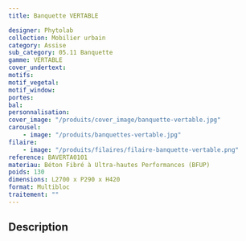 ```yaml
---
title: Banquette VERTABLE

designer: Phytolab
collection: Mobilier urbain
category: Assise
sub_category: 05.11 Banquette
gamme: VERTABLE
cover_undertext:
motifs:
motif_vegetal:
motif_window:
portes:
bal:
personnalisation:
cover_image: "/produits/cover_image/banquette-vertable.jpg"
carousel:
    - image: "/produits/banquettes-vertable.jpg"
filaire:
    - image: "/produits/filaires/filaire-banquette-vertable.png"
reference: BAVERTA0101
materiau: Béton Fibré à Ultra-hautes Performances (BFUP)
poids: 130
dimensions: L2700 x P290 x H420
format: Multibloc
traitement: ""
---
```


## Description

